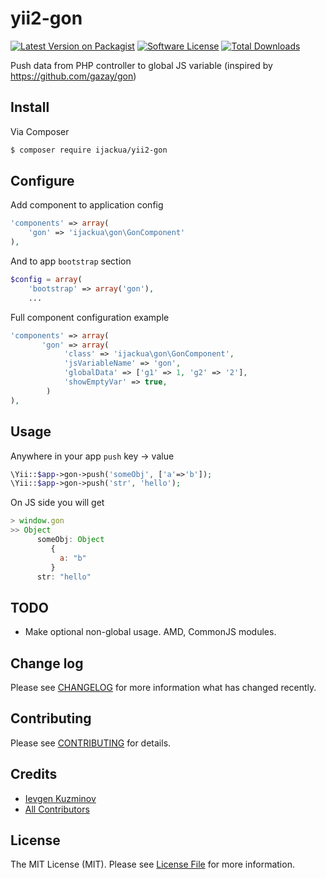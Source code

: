 # yii2-gon

[![Latest Version on Packagist][ico-version]][link-packagist]
[![Software License][ico-license]](LICENSE.md)
[![Total Downloads][ico-downloads]][link-downloads]

Push data from PHP controller to global JS variable (inspired by https://github.com/gazay/gon)

## Install

Via Composer

```bash
$ composer require ijackua/yii2-gon
```

## Configure
Add component to application config
```php
'components' => array(
    'gon' => 'ijackua\gon\GonComponent'
),
```
And to app `bootstrap` section
```php
$config = array(
    'bootstrap' => array('gon'),
    ...
```


Full component configuration example
```php
'components' => array(
       'gon' => array(
            'class' => 'ijackua\gon\GonComponent',
            'jsVariableName' => 'gon',
            'globalData' => ['g1' => 1, 'g2' => '2'],
            'showEmptyVar' => true,
        )
),
```



## Usage

Anywhere in your app `push` key -> value

```php
\Yii::$app->gon->push('someObj', ['a'=>'b']);
\Yii::$app->gon->push('str', 'hello');
```

On JS side you will get
```js
> window.gon
>> Object
      someObj: Object
         {
           a: "b"
         }
      str: "hello"
```


## TODO

* Make optional non-global usage. AMD, CommonJS modules.

## Change log

Please see [CHANGELOG](CHANGELOG.md) for more information what has changed recently.

## Contributing

Please see [CONTRIBUTING](CONTRIBUTING.md) for details.

## Credits

- [Ievgen Kuzminov][link-author]
- [All Contributors][link-contributors]

## License

The MIT License (MIT). Please see [License File](LICENSE.md) for more information.

[ico-version]: https://img.shields.io/packagist/v/ijackua/yii2-gon.svg?style=flat-square
[ico-license]: https://img.shields.io/badge/license-MIT-brightgreen.svg?style=flat-square
[ico-downloads]: https://img.shields.io/packagist/dt/ijackua/yii2-gon.svg?style=flat-square

[link-packagist]: https://packagist.org/packages/ijackua/yii2-gon
[link-downloads]: https://packagist.org/packages/ijackua/yii2-gon
[link-author]: https://github.com/iJackUA
[link-contributors]: ../../contributors
